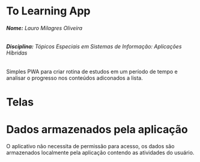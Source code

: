 # **To Learning App**

###### **Nome:** Lauro Milagres Oliveira
###### **Disciplina:** Tópicos Especiais em Sistemas de Informação: Aplicações Híbridas

Simples PWA para criar rotina de estudos em um período de tempo e analisar o progresso nos conteúdos adiconados a lista.

# Telas

# Dados armazenados pela aplicação

O aplicativo não necessita de permissão para acesso, os dados são armazenados localmente pela aplicação contendo as atividades do usuário.